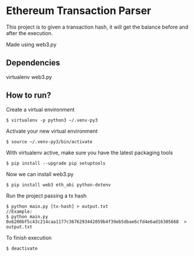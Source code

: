 # Ethereum Transaction Parser

This project is to given a transaction hash, 
it will get the balance before and after the execution.

Made using web3.py

## Dependencies

virtualenv
web3.py


## How to run?

Create a virtual environment
```
$ virtualenv -p python3 ~/.venv-py3
```

Activate your new virtual environment
```
$ source ~/.venv-py3/bin/activate
```

With virtualenv active, make sure you have the latest packaging tools
```
$ pip install --upgrade pip setuptools
```

Now we can install web3.py
```
$ pip install web3 eth_abi python-dotenv
```

Run the project passing a tx hash
```
$ python main.py [tx-hash] > output.txt
//Example:
$ python main.py 0x6200bf5c43c214caa1177c3676293442059b4f39eb5dbae6cfd4e6ad16305668  > output.txt
```

To finish execution
```
$ deactivate
```
